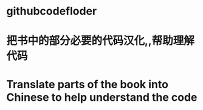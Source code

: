 # githubcodefloder
# 把书中的部分必要的代码汉化,,帮助理解代码
# Translate parts of the book into Chinese to help understand the code
